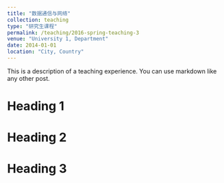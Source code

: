 ```yaml
---
title: "数据通信与网络"
collection: teaching
type: "研究生课程"
permalink: /teaching/2016-spring-teaching-3
venue: "University 1, Department"
date: 2014-01-01
location: "City, Country"
---
```


This is a description of a teaching experience. You can use markdown like any other post.

Heading 1
======

Heading 2
======

Heading 3
======